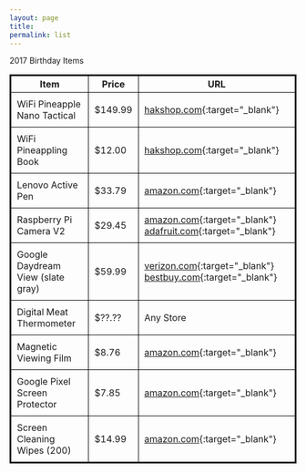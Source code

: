 ```yaml
---
layout: page
title:
permalink: list
---
```


<style>
  table{
    border-collapse: collapse;
    border-spacing: 0;
    border:2px solid #000000;
  }
  th{
    border:1px solid #000000;
  }
  td{
    border:1px solid #000000;
    padding: 10px;
  }
</style>

2017 Birthday Items

| Item | Price | URL |
| --- | --- | --- |
| WiFi Pineapple Nano Tactical | $149.99 | [hakshop.com](https://hakshop.com/products/wifi-pineapple?variant=11303796101){:target="_blank"} |
| WiFi Pineappling Book | $12.00 | [hakshop.com](https://hakshop.com/products/wifi-pineappling-book){:target="_blank"} |
| Lenovo Active Pen | $33.79 | [amazon.com](https://www.amazon.com/Lenovo-Active-Capacity-Touchscreen-GX80K32882/dp/B01AZC3HF2){:target="_blank"} |
| Raspberry Pi Camera V2 | $29.45 | [amazon.com](https://www.amazon.com/Raspberry-Pi-Camera-Module-Megapixel/dp/B01ER2SKFS/ref=sr_1_3?s=electronics&ie=UTF8&qid=1502342216&sr=1-3&keywords=raspberry+pi+camera){:target="_blank"} [adafruit.com](https://www.adafruit.com/product/3099){:target="_blank"} |
| Google Daydream View (slate gray) | $59.99 | [verizon.com](https://www.verizonwireless.com/accessories/google-daydream-view-vr-headset/?utm_source=madebygoogle&utm_medium=vr){:target="_blank"}  [bestbuy.com](http://www.bestbuy.com/site/google-daydream-view-vr-headset-slate/5667796.p?skuId=5667796&utm_source=madebygoogle&utm_medium=vr){:target="_blank"} |
| Digital Meat Thermometer | $??.?? | Any Store |
| Magnetic Viewing Film | $8.76 | [amazon.com](https://www.amazon.com/CMS-Magnetics-Green-Magnetic-Viewing/dp/B000UV6ZPS/ref=sr_1_1?ie=UTF8&qid=1502312489&sr=8-1&keywords=magnetic+Viewing+Film){:target="_blank"} |
| Google Pixel Screen Protector | $7.85 | [amazon.com](https://www.amazon.com/Protector-BIUZKO-Anti-Scratch-Tempered-Replacement/dp/B01N96YWC7/ref=sr_1_4?s=wireless&ie=UTF8&qid=1502312607&sr=1-4&keywords=google+pixel+screen+protector){:target="_blank"} |
| Screen Cleaning Wipes (200) | $14.99 | [amazon.com](https://www.amazon.com/Zeiss-Clean-Screen-Wipes-count/dp/B01AH2K3C0/ref=sr_1_2?ie=UTF8&qid=1502313013&sr=8-2&keywords=screen+clean+wipes){:target="_blank"} |
